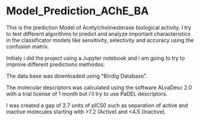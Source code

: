 # Model_Prediction_AChE_BA

This is the prediction Model of Acetylcholinesterase biological activity.
I try to test different algorithms to predict and analyze important
characteristics in the classificator models like sensitivity, selectivity and accuracy using the confusion matrix.

Initialy i did the project using a Jupyter notebook and i am going to try to improve different predictions methodos.

The data base was downloaded using "Bindig Database".

The molecular descriptors was calculated using the software ALvaDesc 2.0 with a trial license of 1 month but i'll try
to use PaDEL descriptors.

I was created a gap of 2.7  units of pIC50 such as separation of active and inactive molecules starting with >7.2 
(Active) and  <4.5 (Inactive).
